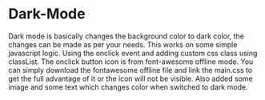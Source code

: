 # Dark-Mode
Dark mode is basically changes the background color to dark color, the changes can be made as per your needs. This works on some simple javascript logic. Using the onclick event and adding custom css class using classList. The onclick button icon is from font-awesome offline mode. You can simply download the fontawesome offline file and link the main.css to get the full advantage of it or the icon will not be visible. Also added some image and some text which changes color when switched to dark mode.
